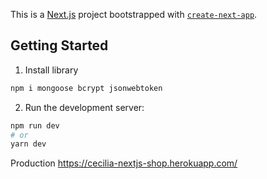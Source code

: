 This is a [Next.js](https://nextjs.org/) project bootstrapped with [`create-next-app`](https://github.com/vercel/next.js/tree/canary/packages/create-next-app).

## Getting Started

1. Install library
```bash
npm i mongoose bcrypt jsonwebtoken
```
2. Run the development server:

```bash
npm run dev
# or
yarn dev
```


Production
https://cecilia-nextjs-shop.herokuapp.com/

